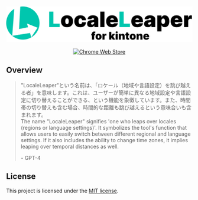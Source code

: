 <p align="center">
  <a href="https://chromewebstore.google.com/detail/adpfpbogonofdljjmipfpheknmadjdck" target="_blank" rel="noopener noreferrer">
    <picture>
        <source media="(prefers-color-scheme: dark)" srcset="icons/locale-leaper-logo-large-dark.svg" width="512">
        <source media="(prefers-color-scheme: light)" srcset="icons/locale-leaper-logo-large.svg" width="512">
        <img alt="Banner of LocaleLeaper" src="icons/locale-leaper-logo-large.svg" width="512">
    </picture>
  </a>
</p>

<p align="center">
  <!-- https://developer.chrome.com/docs/webstore/branding?hl=ja -->
  <a href="https://chromewebstore.google.com/detail/adpfpbogonofdljjmipfpheknmadjdck"><img src="https://storage.googleapis.com/web-dev-uploads/image/WlD8wC6g8khYWPJUsQceQkhXSlv1/UV4C4ybeBTsZt43U4xis.png" alt="Chrome Web Store"></a>
</p>

## Overview

> "LocaleLeaper"という名前は、「ロケール（地域や言語設定）を跳び越える者」を意味します。これは、ユーザーが簡単に異なる地域設定や言語設定に切り替えることができる、という機能を象徴しています。また、時間帯の切り替えも含む場合、時間的な距離も跳び越えるという意味合いも含まれます。  
> The name "LocaleLeaper" signifies 'one who leaps over locales (regions or language settings)'. It symbolizes the tool's function that allows users to easily switch between different regional and language settings. If it also includes the ability to change time zones, it implies leaping over temporal distances as well.
>
> \- GPT-4

## License

This project is licensed under the [MIT license](./LICENSE).
